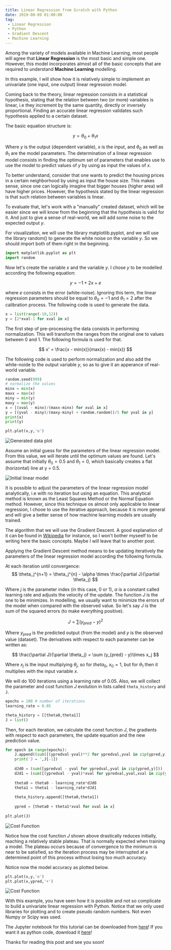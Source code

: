 ```yaml
---
title: Linear Regression from Scratch with Python 
date: 2019-08-09 01:00:00
tag: 
 - Linear Regression
 - Python
 - Gradient Descent
 - Machine Learning
---
```


<script src='https://cdnjs.cloudflare.com/ajax/libs/mathjax/2.7.4/MathJax.js?config=TeX-MML-AM_CHTML' async></script>

Among the variety of models available in Machine Learning, most people will agree that **Linear Regression** is the most basic and simple one. However, this model incorporates almost all of the basic concepts that are required to understand **Machine Learning** modelling.

In this example, I will show how it is relatively simple to implement an univariate (one input, one output) linear regression model.
<!-- more -->

Coming back to the theory, linear regression consists in a statistical hypothesis, stating that the relation between two (or more) variables is linear, i.e they increment by the same quantity, directly or inversely proportional. Finding an accurate linear regression validates such hypothesis applied to a certain dataset.

The basic equation structure is:

$$
y = \theta_0 + \theta_1 x
$$

Where $y$ is the output (dependent variable), $x$ is the input, and $\theta_0$ as well as $\theta_1$ are the model parameters. The determination of a linear regression model consists in finding the optimum set of parameters that enables use to use the model to predict values of $y$ by using as input the values of $x$.

To better understand, consider that one wants to predict the housing prices  in a certain neighborhood by using as input the house size. This makes sense, since one can logically imagine that bigger houses (higher area) will have higher prices. However, the hypothesis stated by the linear regression is that such relation between variables is linear.

To evaluate that, let's work with a "manually" created dataset, which will be easier since we will know from the beginning that the hypothesis is valid for it. And just to give a sense of real-world, we will add some noise to the expected output $y$.

For visualization, we will use the library matplotlib.pyplot, and we will use the library random() to generate the white noise on the variable $y$. So we should import both of them right in the beginning.

```python
import matplotlib.pyplot as plt
import random
```

Now let's create the variable $x$ and the variable $y$. I chose $y$ to be modelled according the following equation:

$$y = -1 + 2x + e$$

where $e$ consists in the error (white-noise). Ignoring this term, the linear regression parameters should be equal to $\theta_0 = -1$ and $\theta_1 = 2$ after the calibration process. The following code is used to generate the data.

```python
x = list(range(-10,12))
y = [2*xval-1 for xval in x]
```

The first step of pre-processing the data consists in performing normalization. This will transform the ranges from the original one to values between 0 and 1. The following formula is used for that.

$$
x' = \frac{x - min(x)}{max(x) - min(x)}
$$

The following code is used to perform normalization and also add the white-noide to the output variable $y$, so as to give it an apperance of real-world variable.

```python
random.seed(999)
# normalize the values
minx = min(x)
maxx = max(x)
miny = min(y)
maxy = max(y)
x = [(xval - minx)/(maxx-minx) for xval in x]
y = [(yval - miny)/(maxy-miny) + random.random()/5 for yval in y] 
print(x)
print(y)

plt.plot(x,y,'o')
```

![Generated data plot](/images/20190809linearRegressionScratch/fig1.png "Generated dataset.")

Assume an initial guess for the parameters of the linear regression model. From this value, we will iterate until the optimum values are found. Let's assume that initially $\theta_0 = 0.5$ and $\theta_1 = 0$, which basically creates a flat (horizontal) line at y = 0.5.

![Initial linear model](/images/20190809linearRegressionScratch/fig2.png "Initial linear model when theta0 = 0.5 and theta1 = 0.")

It is possible to adjust the parameters of the linear regression model analytically, i.e with no iteration but using an equation. This analytical method is known as the Least Squares Method or the Normal Equation method. However, since this technique os almost only applicable to linear regression, I chooe to use the iterative approach, because it is more general and will give a better sense of how machine learning models are usually trained.

The algorithm that we will use the Gradient Descent. A good explanation of it can be found in <a href="https://en.wikipedia.org/wiki/Gradient_descent">Wikipedia</a> for instance, so I won't bother myseelf to be writing here the basic concepts. Maybe I will leave that to another post.

Applying the Gradient Descent method means to be updating iteratively the parameters of the linear regression model according the following formula.

At each iteration until convergence:  
$$
\theta_j^{n+1} = \theta_j^{n} - \alpha \times \frac{\partial J}{\partial \theta_j}
$$

Where $j$ is the parameter index (in this case, 0 or 1), $\alpha$ is a constant called learning rate and adjusts the velocity of the update. The function $J$ is the one to be minimizes. In modelling, we usually want to minimize the errors of the model when compared with the observed value. So let's say $J$ is the sum of the squared errors (to make everything positive).

$$
J = \sum (y_{pred} - y)^2
$$

Where $y_{pred}$ is the predicted output (from the model) and $y$ is the observed value (dataset). The derivatives with respect to each parameter can be written as:

$$
\frac{\partial J}{\partial \theta_j} = \sum (y_{pred} - y)\times x_j
$$

Where $x_j$ is the input multiplying $\theta_j$, so for $theta_0$, $x_0 = 1$, but for $\theta_1$ then it multiplies with the input variable $x$.

We will do 100 iterations using a learning rate of 0.05. Also, we will collect the parameter and cost function $J$ evolution in lists called `theta_history` and `J`.

```python
epochs = 100 # number of iterations
learning_rate = 0.05

theta_history = [[theta0,theta1]]
J = list()
```

Then, for each iteration, we calculate the const function $J$, the gradients with respect to each parameters, the update equation and the new prediction value.

```python
for epoch in range(epochs):
    J.append((sum([(ypredval-yval)**2 for ypredval,yval in zip(ypred,y)])))
    print('J = ',J[-1])
    
    dJd0 = (sum([ypredval - yval for ypredval,yval in zip(ypred,y)]))
    dJd1 = (sum([(ypredval - yval)*xval for ypredval,yval,xval in zip(ypred,y,x)]))
    
    theta0 = theta0 - learning_rate*dJd0
    theta1 = theta1 - learning_rate*dJd1
    
    theta_history.append([theta0,theta1])
    
    ypred = [theta0 + theta1*xval for xval in x]
	
plt.plot(J)
```

![Cost Function](/images/20190809linearRegressionScratch/fig3.png "Cost Function evolution.")

Notice how the cost function $J$ shown above drastically reduces initially, reaching a relatively stable plateau. That is normally expected when training a model. The plateau occurs because of convergence to the minimum is near to be satisfied, so the iteration process may be interrupted at a determined point of this process without losing too much accuracy.

Notice now the model accuracy as plotted below.

```python
plt.plot(x,y,'o')
plt.plot(x,ypred,'+')
```

![Cost Function](/images/20190809linearRegressionScratch/fig4.png "Predicted (+) and Observed (o) values.")

With this example, you have seen how it is possible and not so complicate to build a univariate linear regression with Python. Notice that we only used libraries for plotting and to create pseudo random numbers. Not even Numpy or Scipy was used.

The Jupyter notebook for this tutorial can be downloaded from <a href="/data/20190809linearRegressionScratch/LinearRegressionScratch.ipynb">here</a>!
If you want it as python code, download it <a href="/data/20190809linearRegressionScratch/LinearRegressionScratch.py">here</a>!

Thanks for reading this post and see you soon!

